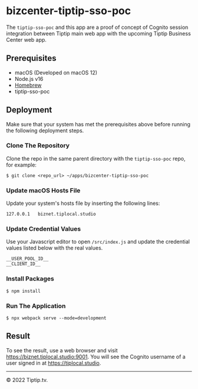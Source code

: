# bizcenter-tiptip-sso-poc

The `tiptip-sso-poc` and this app are a proof of concept of Cognito session integration between Tiptip main web app with the upcoming Tiptip Business Center web app.

## Prerequisites

* macOS (Developed on macOS 12)
* Node.js v16
* [Homebrew](https://brew.sh)
* tiptip-sso-poc

## Deployment

Make sure that your system has met the prerequisites above before running the following deployment steps.

### Clone The Repository

Clone the repo in the same parent directory with the `tiptip-sso-poc` repo, for example:

    $ git clone <repo_url> ~/apps/bizcenter-tiptip-sso-poc

### Update macOS Hosts File

Update your system's hosts file by inserting the following lines:

    127.0.0.1	biznet.tiplocal.studio

### Update Credential Values

Use your Javascript editor to open `/src/index.js` and update the credential values listed below with the real values.

    __USER_POOL_ID__
    __CLIENT_ID__

### Install Packages
    $ npm install

### Run The Application
    $ npx webpack serve --mode=development

## Result

To see the result, use a web browser and visit https://biznet.tiplocal.studio:9001. You will see the Cognito username of a user signed in at https://tiplocal.studio.

***
&copy; 2022 Tiptip.tv.